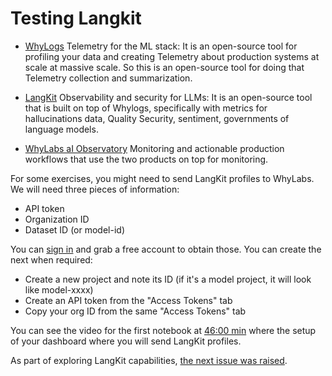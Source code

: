 # Testing Langkit

* [WhyLogs](https://whylogs.readthedocs.io/en/latest/examples/experimental/whylogs_UDF_examples.html?highlight=udf#Logging) Telemetry for the ML stack: It is an open-source tool for profiling your data and creating Telemetry about production systems at scale at massive scale. So this is an open-source tool for doing that Telemetry collection and summarization. 

* [LangKit](https://github.com/whylabs/langkit/blob/main/langkit/docs/modules.md#pii) Observability and security for LLMs: It is an open-source tool that is built on top of Whylogs, specifically with metrics for hallucinations data, Quality Security, sentiment, governments of language models.

* [WhyLabs aI Observatory](https://whylabs.ai/) Monitoring and actionable production workflows that use the two products on top for monitoring.

For some exercises, you might need to send LangKit profiles to WhyLabs. We will need three pieces of information:
* API token
* Organization ID
* Dataset ID (or model-id)

You can [sign in](https://whylabs.ai/free) and grab a free account to obtain those. You can create the next when required: 

* Create a new project and note its ID (if it's a model project, it will look like model-xxxx)
* Create an API token from the "Access Tokens" tab
* Copy your org ID from the same "Access Tokens" tab

You can see the video for the first notebook at [46:00 min](https://www.youtube.com/live/DLJ8m3wMJrs?si=-GQFX_xd6OZRevkh&t=2713) where the setup of your dashboard where you will send LangKit profiles.

As part of exploring LangKit capabilities, [the next issue was raised](https://github.com/whylabs/langkit/issues/230).
